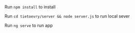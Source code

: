 Run `npm install` to install

Run `cd tietoevry/server && node server.js` to run local sever

Run `ng serve` to run app
 
